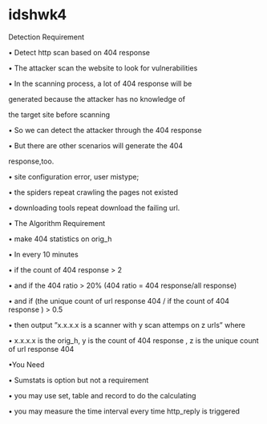 # idshwk4

Detection Requirement

• Detect http scan based on 404 response

• The attacker scan the website to look for vulnerabilities

• In the scanning process, a lot of 404 response will be

generated because the attacker has no knowledge of

the target site before scanning

• So we can detect the attacker through the 404 response

• But there are other scenarios will generate the 404

response,too.

• site configuration error, user mistype;

• the spiders repeat crawling the pages not existed

• downloading tools repeat download the failing url.

• The Algorithm Requirement

• make 404 statistics on orig_h

• In every 10 minutes

• if the count of 404 response > 2

• and if the 404 ratio > 20% (404 ratio = 404 response/all response)

• and if (the unique count of url response 404 / if the count of 404 response ) > 0.5

• then output ”x.x.x.x is a scanner with y scan attemps on z urls” where

• x.x.x.x is the orig_h, y is the count of 404 response , z is the unique count of url response 404



•You Need

• Sumstats is option but not a requirement

• you may use set, table and record to do the calculating

• you may measure the time interval every time http_reply is triggered
